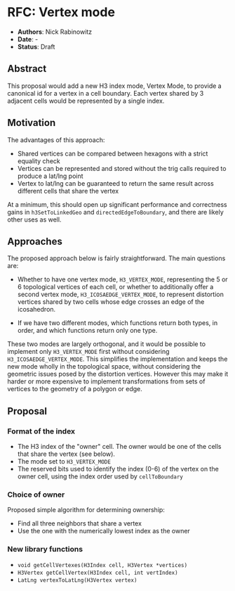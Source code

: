 # RFC: Vertex mode

* **Authors**: Nick Rabinowitz
* **Date**: -
* **Status**: Draft

## Abstract

This proposal would add a new H3 index mode, Vertex Mode, to provide a canonical id for a vertex in a cell boundary. Each vertex shared by 3 adjacent cells would be represented by a single index.

## Motivation

The advantages of this approach:

* Shared vertices can be compared between hexagons with a strict equality check
* Vertices can be represented and stored without the trig calls required to produce a lat/lng point
* Vertex to lat/lng can be guaranteed to return the same result across different cells that share the vertex

At a minimum, this should open up significant performance and correctness gains in `h3SetToLinkedGeo` and `directedEdgeToBoundary`, and there are likely other uses as well.

## Approaches

The proposed approach below is fairly straightforward. The main questions are:

* Whether to have one vertex mode, `H3_VERTEX_MODE`, representing the 5 or 6 topological vertices of each cell, or whether to additionally offer a second vertex mode, `H3_ICOSAEDGE_VERTEX_MODE`, to represent distortion vertices shared by two cells whose edge crosses an edge of the icosahedron. 

* If we have two different modes, which functions return both types, in order, and which functions return only one type.

These two modes are largely orthogonal, and it would be possible to implement only `H3_VERTEX_MODE` first without considering `H3_ICOSAEDGE_VERTEX_MODE`. This simplifies the implementation and keeps the new mode wholly in the topological space, without considering the geometric issues posed by the distortion vertices. However this may make it harder or more expensive to implement transformations from sets of vertices to the geometry of a polygon or edge.

## Proposal

### Format of the index

* The H3 index of the "owner" cell. The owner would be one of the cells that share the vertex (see below).
* The mode set to `H3_VERTEX_MODE`
* The reserved bits used to identify the index (0-6) of the vertex on the owner cell, using the index order used by `cellToBoundary`

### Choice of owner

Proposed simple algorithm for determining ownership:

* Find all three neighbors that share a vertex
* Use the one with the numerically lowest index as the owner

### New library functions

* `void getCellVertexes(H3Index cell, H3Vertex *vertices)`
* `H3Vertex getCellVertex(H3Index cell, int vertIndex)`
* `LatLng vertexToLatLng(H3Vertex vertex)`

